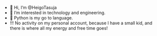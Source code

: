 - 👋 Hi, I’m @HeigoTasuja
- 👀 I’m interested in technology and engineering.
- 🌱 Python is my go to language.
- !!! No activity on my personal account, because I have a small kid, and there is where all my energy and free time goes!
